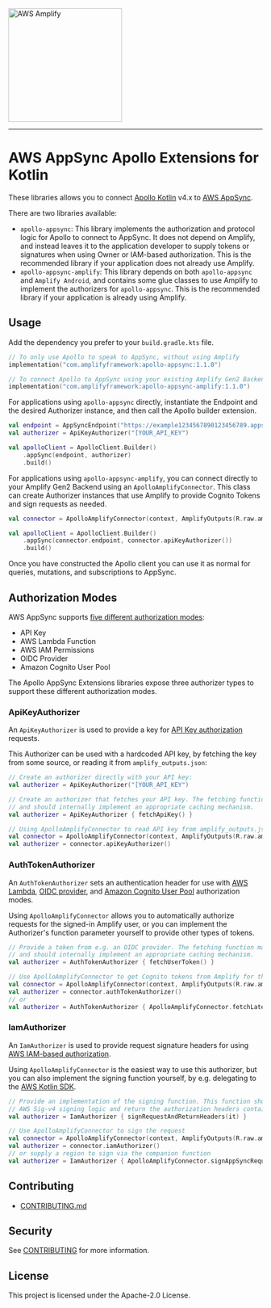 <img src="https://s3.amazonaws.com/aws-mobile-hub-images/aws-amplify-logo.png" alt="AWS Amplify" width="225">

---

# AWS AppSync Apollo Extensions for Kotlin

These libraries allows you to connect [Apollo Kotlin](https://www.apollographql.com/docs/kotlin/) v4.x to [AWS AppSync](https://aws.amazon.com/pm/appsync/).

There are two libraries available:

- `apollo-appsync`: This library implements the authorization and protocol logic for Apollo to connect to AppSync. It does not depend on Amplify, and instead leaves it to the application developer to supply tokens or signatures when using Owner or IAM-based authorization. This is the recommended library if your application does not already use Amplify.
- `apollo-appsync-amplify`: This library depends on both `apollo-appsync` and `Amplify Android`, and contains some glue classes to use Amplify to implement the authorizers for `apollo-appsync`. This is the recommended library if your application is already using Amplify.

## Usage

Add the dependency you prefer to your `build.gradle.kts` file.

```kotlin
// To only use Apollo to speak to AppSync, without using Amplify
implementation("com.amplifyframework:apollo-appsync:1.1.0")

// To connect Apollo to AppSync using your existing Amplify Gen2 Backend
implementation("com.amplifyframework:apollo-appsync-amplify:1.1.0")
```

For applications using `apollo-appsync` directly, instantiate the Endpoint and the desired Authorizer instance, and then call the Apollo builder extension.

```kotlin
val endpoint = AppSyncEndpoint("https://example1234567890123456789.appsync-api.us-east-1.amazonaws.com/graphql")
val authorizer = ApiKeyAuthorizer("[YOUR_API_KEY")

val apolloClient = ApolloClient.Builder()
    .appSync(endpoint, authorizer)
    .build()
```

For applications using `apollo-appsync-amplify`, you can connect directly to your Amplify Gen2 Backend using an `ApolloAmplifyConnector`. This class can create Authorizer instances that use Amplify to provide Cognito Tokens and sign requests as needed.

```kotlin
val connector = ApolloAmplifyConnector(context, AmplifyOutputs(R.raw.amplify_outputs))

val apolloClient = ApolloClient.Builder()
    .appSync(connector.endpoint, connector.apiKeyAuthorizer())
    .build()
```

Once you have constructed the Apollo client you can use it as normal for queries, mutations, and subscriptions to AppSync.

## Authorization Modes

AWS AppSync supports [five different authorization modes](https://docs.aws.amazon.com/appsync/latest/devguide/security-authz.html):

- API Key
- AWS Lambda Function
- AWS IAM Permissions
- OIDC Provider
- Amazon Cognito User Pool

The Apollo AppSync Extensions libraries expose three authorizer types to support these different authorization modes.

### ApiKeyAuthorizer

An `ApiKeyAuthorizer` is used to provide a key for [API Key authorization](https://docs.aws.amazon.com/appsync/latest/devguide/security-authz.html#api-key-authorization) requests.

This Authorizer can be used with a hardcoded API key, by fetching the key from some source, or reading it from `amplify_outputs.json`:

```kotlin
// Create an authorizer directly with your API key:
val authorizer = ApiKeyAuthorizer("[YOUR_API_KEY")
```
```kotlin
// Create an authorizer that fetches your API key. The fetching function may be called many times, 
// and should internally implement an appropriate caching mechanism.
val authorizer = ApiKeyAuthorizer { fetchApiKey() }
```
```kotlin
// Using ApolloAmplifyConnector to read API key from amplify_outputs.json
val connector = ApolloAmplifyConnector(context, AmplifyOutputs(R.raw.amplify_outputs))
val authorizer = connector.apiKeyAuthorizer()
```

### AuthTokenAuthorizer

An `AuthTokenAuthorizer` sets an authentication header for use with [AWS Lambda](https://docs.aws.amazon.com/appsync/latest/devguide/security-authz.html#aws-lambda-authorization), 
[OIDC provider](https://docs.aws.amazon.com/appsync/latest/devguide/security-authz.html#openid-connect-authorization), and
[Amazon Cognito User Pool](https://docs.aws.amazon.com/appsync/latest/devguide/security-authz.html#amazon-cognito-user-pools-authorization)
authorization modes.

Using `ApolloAmplifyConnector` allows you to automatically authorize requests for the signed-in Amplify user, or you can implement the Authorizer's function parameter yourself to provide other types of tokens.

```kotlin
// Provide a token from e.g. an OIDC provider. The fetching function may be called many times, 
// and should internally implement an appropriate caching mechanism.
val authorizer = AuthTokenAuthorizer { fetchUserToken() }
```
```kotlin
// Use ApolloAmplifyConnector to get Cognito tokens from Amplify for the signed-in user
val connector = ApolloAmplifyConnector(context, AmplifyOutputs(R.raw.amplify_outputs))
val authorizer = connector.authTokenAuthorizer()
// or
val authorizer = AuthTokenAuthorizer { ApolloAmplifyConnector.fetchLatestCognitoAuthToken() }
```

### IamAuthorizer

An `IamAuthorizer` is used to provide request signature headers for using [AWS IAM-based authorization](https://docs.aws.amazon.com/appsync/latest/devguide/security-authz.html#aws-iam-authorization).

Using `ApolloAmplifyConnector` is the easiest way to use this authorizer, but you can also implement the signing function yourself, by e.g. delegating to the [AWS Kotlin SDK](https://github.com/awslabs/aws-sdk-kotlin).

```kotlin
// Provide an implementation of the signing function. This function should implement the 
// AWS Sig-v4 signing logic and return the authorization headers containing the token and signature.
val authorizer = IamAuthorizer { signRequestAndReturnHeaders(it) }
```
```kotlin
// Use ApolloAmplifyConnector to sign the request
val connector = ApolloAmplifyConnector(context, AmplifyOutputs(R.raw.amplify_outputs))
val authorizer = connector.iamAuthorizer()
// or supply a region to sign via the companion function
val authorizer = IamAuthorizer { ApolloAmplifyConnector.signAppSyncRequest(it, "us-east-1") }
```

## Contributing

- [CONTRIBUTING.md](../CONTRIBUTING.md)

## Security

See [CONTRIBUTING](../CONTRIBUTING.md#security-issue-notifications) for more information.

## License

This project is licensed under the Apache-2.0 License.
